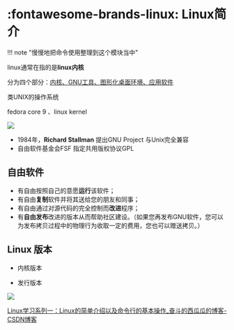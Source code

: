 # :fontawesome-brands-linux: Linux简介


!!! note "慢慢地把命令使用整理到这个模块当中"



linux通常在指的是**linux内核**

分为四个部分：<u>内核、GNU工具、图形化桌面环境、应用软件</u>

类UNIX的操作系统

fedora core 9 、linux kernel

![](https://philfan-pic.oss-cn-beijing.aliyuncs.com/web_pic/Tools__Environment__Linux__assets__index.assets__image-20220914193238844.webp)

- 1984年，**Richard Stallman**  提出GNU Project 与Unix完全兼容
- 自由软件基金会FSF 指定共用版权协议GPL

## 自由软件

- 有自由按照自己的意愿**运行**该软件；
- 有自由**复制**软件并将其送给您的朋友和同事；
- 有自由通过对源代码的完全控制而**改进**程序；
- 有**自由发布**改进的版本从而帮助社区建设。（如果您再发布GNU软件，您可以为发布拷贝过程中的物理行为收取一定的费用，您也可以赠送拷贝。）

## Linux 版本

- 内核版本

- 发行版本

![](https://philfan-pic.oss-cn-beijing.aliyuncs.com/web_pic/Tools__Environment__Linux__assets__index.assets__image-20220914202059333.webp)



[Linux学习系列一：Linux的简单介绍以及命令行的基本操作_奋斗的西瓜瓜的博客-CSDN博客](https://blog.csdn.net/qq_37085158/article/details/126993054)
